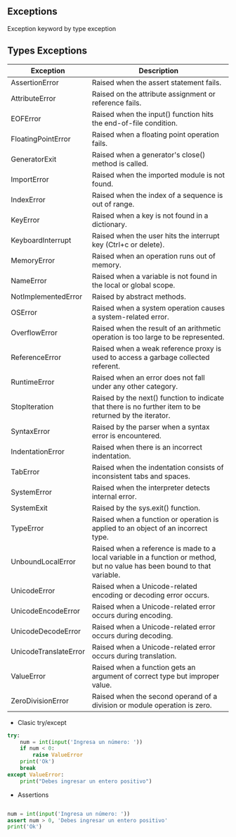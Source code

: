 ## Exceptions

Exception keyword by type exception

## Types Exceptions

| Exception             | Description                                                                                                                |
| --------------------- | -------------------------------------------------------------------------------------------------------------------------- |
| AssertionError        | Raised when the assert statement fails.                                                                                    |
| AttributeError        | Raised on the attribute assignment or reference fails.                                                                     |
| EOFError              | Raised when the input() function hits the end-of-file condition.                                                           |
| FloatingPointError    | Raised when a floating point operation fails.                                                                              |
| GeneratorExit         | Raised when a generator's close() method is called.                                                                        |
| ImportError           | Raised when the imported module is not found.                                                                              |
| IndexError            | Raised when the index of a sequence is out of range.                                                                       |
| KeyError              | Raised when a key is not found in a dictionary.                                                                            |
| KeyboardInterrupt     | Raised when the user hits the interrupt key (Ctrl+c or delete).                                                            |
| MemoryError           | Raised when an operation runs out of memory.                                                                               |
| NameError             | Raised when a variable is not found in the local or global scope.                                                          |
| NotImplementedError   | Raised by abstract methods.                                                                                                |
| OSError               | Raised when a system operation causes a system-related error.                                                              |
| OverflowError         | Raised when the result of an arithmetic operation is too large to be represented.                                          |
| ReferenceError        | Raised when a weak reference proxy is used to access a garbage collected referent.                                         |
| RuntimeError          | Raised when an error does not fall under any other category.                                                               |
| StopIteration         | Raised by the next() function to indicate that there is no further item to be returned by the iterator.                    |
| SyntaxError           | Raised by the parser when a syntax error is encountered.                                                                   |
| IndentationError      | Raised when there is an incorrect indentation.                                                                             |
| TabError              | Raised when the indentation consists of inconsistent tabs and spaces.                                                      |
| SystemError           | Raised when the interpreter detects internal error.                                                                        |
| SystemExit            | Raised by the sys.exit() function.                                                                                         |
| TypeError             | Raised when a function or operation is applied to an object of an incorrect type.                                          |
| UnboundLocalError     | Raised when a reference is made to a local variable in a function or method, but no value has been bound to that variable. |
| UnicodeError          | Raised when a Unicode-related encoding or decoding error occurs.                                                           |
| UnicodeEncodeError    | Raised when a Unicode-related error occurs during encoding.                                                                |
| UnicodeDecodeError    | Raised when a Unicode-related error occurs during decoding.                                                                |
| UnicodeTranslateError | Raised when a Unicode-related error occurs during translation.                                                             |
| ValueError            | Raised when a function gets an argument of correct type but improper value.                                                |
| ZeroDivisionError     | Raised when the second operand of a division or module operation is zero.                                                  |

- Clasic try/except

```python
try:
    num = int(input('Ingresa un número: '))
    if num < 0:
        raise ValueError
    print('Ok')
    break
except ValueError:
    print("Debes ingresar un entero positivo")
```

- Assertions

```python

num = int(input('Ingresa un número: '))
assert num > 0, 'Debes ingresar un entero positivo'
print('Ok')
```
